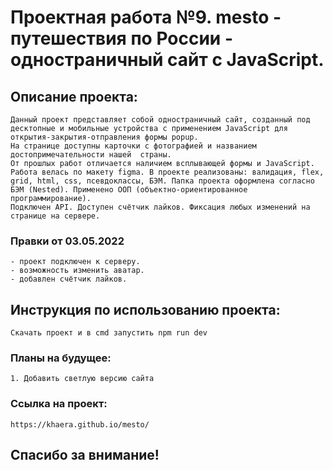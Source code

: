 # Проектная работа №9. mesto - путешествия по России - одностраничный сайт с JavaScript.

## Описание проекта:
    Данный проект представляет собой одностраничный сайт, созданный под десктопные и мобильные устройства с применением JavaScript для открытия-закрытия-отправления формы popup.
    На странице доступны карточки с фотографией и названием достопримечательности нашей  страны.
    От прошлых работ отличается наличием всплывающей формы и JavaScript. Работа велась по макету figma. В проекте реализованы: валидация, flex, grid, html, css, псевдоклассы, БЭМ. Папка проекта оформлена согласно БЭМ (Nested). Применено ООП (объектно-ориентированное программирование).
    Подключен API. Доступен счётчик лайков. Фиксация любых изменений на странице на сервере.

### Правки от 03.05.2022
    - проект подключен к серверу.
    - возможность изменить аватар.
    - добавлен счётчик лайков.


## Инструкция по использованию проекта:
    Скачать проект и в cmd запустить npm run dev

### Планы на будущее:
    1. Добавить светлую версию сайта

### Ссылка на проект:
    https://khaera.github.io/mesto/

## Спасибо за внимание!
